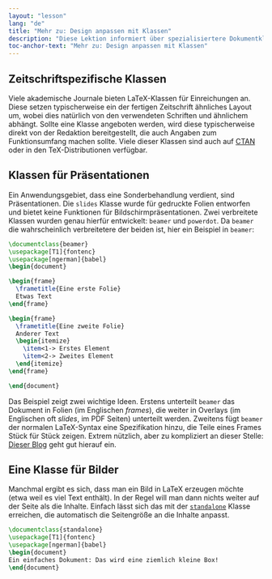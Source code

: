```yaml
---
layout: "lesson"
lang: "de"
title: "Mehr zu: Design anpassen mit Klassen"
description: "Diese Lektion informiert über spezialisiertere Dokumentklassen für LaTeX."
toc-anchor-text: "Mehr zu: Design anpassen mit Klassen"
---
```


## Zeitschriftspezifische Klassen

Viele akademische Journale bieten LaTeX-Klassen für Einreichungen an. Diese
setzen typischerweise ein der fertigen Zeitschrift ähnliches Layout um, wobei
dies natürlich von den verwendeten Schriften und ähnlichem abhängt. Sollte eine
Klasse angeboten werden, wird diese typischerweise direkt von der Redaktion
bereitgestellt, die auch Angaben zum Funktionsumfang machen sollte. Viele dieser
Klassen sind auch auf [CTAN](https://ctan.org) oder in den TeX-Distributionen
verfügbar.

## Klassen für Präsentationen

Ein Anwendungsgebiet, dass eine Sonderbehandlung verdient, sind Präsentationen.
Die `slides` Klasse wurde für gedruckte Folien entworfen und bietet keine
Funktionen für Bildschirmpräsentationen. Zwei verbreitete Klassen wurden genau
hierfür entwickelt: `beamer` und `powerdot`. Da `beamer` die wahrscheinlich
verbreitetere der beiden ist, hier ein Beispiel in `beamer`:

```latex
\documentclass{beamer}
\usepackage[T1]{fontenc}
\usepackage[ngerman]{babel}
\begin{document}

\begin{frame}
  \frametitle{Eine erste Folie}
  Etwas Text
\end{frame}

\begin{frame}
  \frametitle{Eine zweite Folie}
  Anderer Text
  \begin{itemize}
    \item<1-> Erstes Element
    \item<2-> Zweites Element
  \end{itemize}
\end{frame}

\end{document}
```

Das Beispiel zeigt zwei wichtige Ideen. Erstens unterteilt `beamer` das Dokument
in Folien (im Englischen _frames_), die weiter in Overlays (im Englischen oft
_slides_, im PDF Seiten) unterteilt werden. Zweitens fügt `beamer` der normalen
LaTeX-Syntax eine Spezifikation hinzu, die Teile eines Frames Stück für Stück
zeigen. Extrem nützlich, aber zu kompliziert an dieser Stelle: [Dieser
Blog](https://www.texdev.net/2014/01/17/the-beamer-slide-overlay-concept/) geht
gut hierauf ein.

## Eine Klasse für Bilder

Manchmal ergibt es sich, dass man ein Bild in LaTeX erzeugen möchte (etwa weil
es viel Text enthält). In der Regel will man dann nichts weiter auf der Seite
als die Inhalte. Einfach lässt sich das mit der [`standalone`](https://ctan.org/pkg/standalone)
Klasse erreichen, die automatisch die Seitengröße an die Inhalte anpasst.

```latex
\documentclass{standalone}
\usepackage[T1]{fontenc}
\usepackage[ngerman]{babel}
\begin{document}
Ein einfaches Dokument: Das wird eine ziemlich kleine Box!
\end{document}
```

